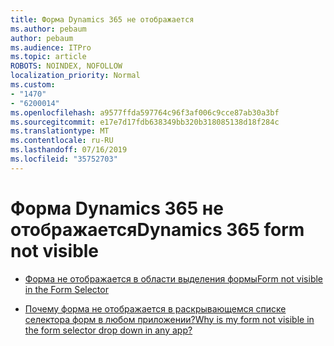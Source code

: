 ```yaml
---
title: Форма Dynamics 365 не отображается
ms.author: pebaum
author: pebaum
ms.audience: ITPro
ms.topic: article
ROBOTS: NOINDEX, NOFOLLOW
localization_priority: Normal
ms.custom:
- "1470"
- "6200014"
ms.openlocfilehash: a9577ffda597764c96f3af006c9cce87ab30a3bf
ms.sourcegitcommit: e17e7d17fdb638349bb320b318085138d18f284c
ms.translationtype: MT
ms.contentlocale: ru-RU
ms.lasthandoff: 07/16/2019
ms.locfileid: "35752703"
---
```

# <a name="dynamics-365-form-not-visible"></a><span data-ttu-id="fd554-102">Форма Dynamics 365 не отображается</span><span class="sxs-lookup"><span data-stu-id="fd554-102">Dynamics 365 form not visible</span></span>

* [<span data-ttu-id="fd554-103">Форма не отображается в области выделения формы</span><span class="sxs-lookup"><span data-stu-id="fd554-103">Form not visible in the Form Selector</span></span>](https://docs.microsoft.com/en-us/dynamics365/customer-engagement/customize/control-access-forms)

* [<span data-ttu-id="fd554-104">Почему форма не отображается в раскрывающемся списке селектора форм в любом приложении?</span><span class="sxs-lookup"><span data-stu-id="fd554-104">Why is my form not visible in the form selector drop down in any app?</span></span>](https://docs.microsoft.com/en-us/powerapps/maker/model-driven-apps/create-design-forms?branch=master#why-is-my-form-not-visible-in-the-form-selector-drop-down-in-my-app)
